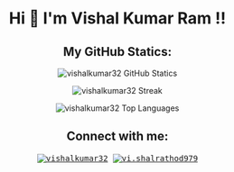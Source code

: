<h1 align="center"> Hi 👋 I'm Vishal Kumar Ram !! </h1>

<h2 align="center">My GitHub Statics:</h3>

<p align="center"><img src="https://github-readme-stats.vercel.app/api?username=vishalkumar32&show_icons=true&theme=radical" alt="vishalkumar32 GitHub Statics" /></p>

<p align="center"><img src="http://github-readme-streak-stats.herokuapp.com?user=vishalkumar32&theme=radical" alt="vishalkumar32 Streak" /></p>

<p align="center"><img  src="https://github-readme-stats.vercel.app/api/top-langs/?username=vishalkumar32&show_icons=true&theme=radical" alt="vishalkumar32 Top Languages"</p>


<h2 align="center">Connect with me:</h3>
<p align="center">
  <samp>
    <a href="https://www.linkedin.com/in/vishalkumar32/" target="blank"><img align="center" src="https://img.icons8.com/color/48/000000/linkedin.png" alt="vishalkumar32"/></a>
    <a href="https://www.instagram.com/vi.shalrathod979/" target="blank"><img align="center" src="https://img.icons8.com/color/48/000000/instagram-new--v1.png" alt="vi.shalrathod979"/></a>
  </samp>
</p>


<!--
- 👋 Hi, I’m @vishalkumar32
- 👀 I’m interested in ...
- 🌱 I’m currently learning ...
- 💞️ I’m looking to collaborate on ...
- 📫 How to reach me ... -->

<!---
vishalkumar32/vishalkumar32 is a ✨ special ✨ repository because its `README.md` (this file) appears on your GitHub profile.
You can click the Preview link to take a look at your changes.
--->
